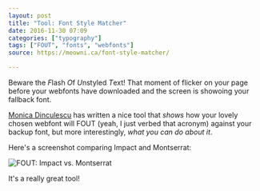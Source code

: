 ```yaml
---
layout: post
title: "Tool: Font Style Matcher"
date: 2016-11-30 07:09
categories: ["typography"]
tags: ["FOUT", "fonts", "webfonts"]
source: https://meowni.ca/font-style-matcher/

---
```



Beware the *F*lash *O*f *U*nstyled *T*ext! That moment of flicker on
your page before your webfonts have downloaded and the screen is
showoing your fallback font.

[Monica Dinculescu](https://twitter.com/notwaldorf) has written a nice
tool that *shows* how your lovely chosen webfont will FOUT (yeah, I
just verbed that acronym) against your backup font, but more
interestingly, *what you can do about it*.

Here's a screenshot comparing Impact and Montserrat:

![FOUT: Impact vs. Montserrat](http://swaac.tamouse.org.s3.amazonaws.com/images/font-style-matcher-impact-montserrat.png "screenshot comparing Impact and Monsterrat fonts for FOUT")

It's a really great tool!
